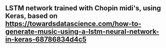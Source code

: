 ## LSTM network trained with Chopin midi's, using Keras, based on https://towardsdatascience.com/how-to-generate-music-using-a-lstm-neural-network-in-keras-68786834d4c5
